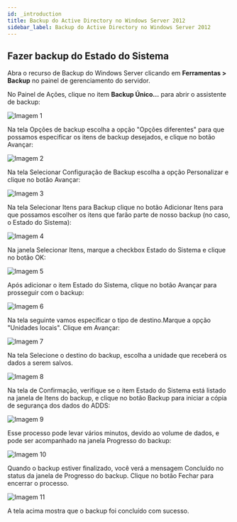 ```yaml
---
id: _introduction
title: Backup do Active Directory no Windows Server 2012
sidebar_label: Backup do Active Directory no Windows Server 2012
---
```


## Fazer backup do Estado do Sistema

Abra o recurso de Backup do Windows Server clicando em **Ferramentas > Backup** no painel de gerenciamento do servidor.

No Painel de Ações, clique no item **Backup Único…** para abrir o assistente de backup:

![Imagem 1](../assets/manuais-diversos/active-directory/ad-1.png)

Na tela Opções de backup escolha a opção "Opções diferentes" para que possamos especificar os itens de backup desejados, e clique no botão Avançar:

![Imagem 2](../assets/manuais-diversos/active-directory/ad-2.png)

Na tela Selecionar Configuração de Backup escolha a opção Personalizar e clique no botão Avançar:

![Imagem 3](../assets/manuais-diversos/active-directory/ad-3.png)

Na tela Selecionar Itens para Backup clique no botão Adicionar Itens para que possamos escolher os itens que farão parte de nosso backup (no caso, o Estado do Sistema):

![Imagem 4](../assets/manuais-diversos/active-directory/ad-4.png)

Na janela Selecionar Itens, marque a checkbox Estado do Sistema e clique no botão OK:

![Imagem 5](../assets/manuais-diversos/active-directory/ad-5.png)

Após adicionar o item Estado do Sistema, clique no botão Avançar para prosseguir com o backup:

![Imagem 6](../assets/manuais-diversos/active-directory/ad-6.png)

Na tela seguinte vamos especificar o tipo de destino.Marque a opção "Unidades locais". Clique em
Avançar:

![Imagem 7](../assets/manuais-diversos/active-directory/ad-7.png)

Na tela Selecione o destino do backup, escolha a unidade que receberá os dados a serem salvos.

![Imagem 8](../assets/manuais-diversos/active-directory/ad-8.png)

Na tela de Confirmação, verifique se o item Estado do Sistema está listado na janela de Itens do backup, e clique no botão Backup para iniciar a cópia de segurança dos dados do ADDS:

![Imagem 9](../assets/manuais-diversos/active-directory/ad-9.png)

Esse processo pode levar vários minutos, devido ao volume de dados, e pode ser acompanhado na janela Progresso do backup:

![Imagem 10](../assets/manuais-diversos/active-directory/ad-10.png)

Quando o backup estiver finalizado, você verá a mensagem Concluído no status da janela de Progresso do backup. Clique no botão Fechar para encerrar o processo.

![Imagem 11](../assets/manuais-diversos/active-directory/ad-11.png)

A tela acima mostra que o backup foi concluído com sucesso.
